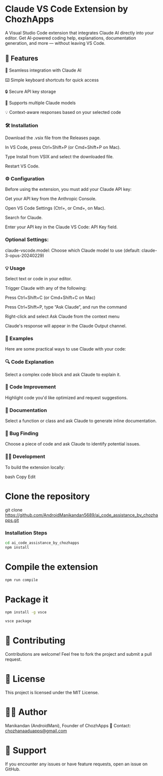 # Claude VS Code Extension by ChozhApps

A Visual Studio Code extension that integrates Claude AI directly into your editor. Get AI-powered coding help, explanations, documentation generation, and more — without leaving VS Code.

## 🚀 Features
🤖 Seamless integration with Claude AI

⌨️ Simple keyboard shortcuts for quick access

🔒 Secure API key storage

🧠 Supports multiple Claude models

💡 Context-aware responses based on your selected code

### 🛠 Installation
Download the .vsix file from the Releases page.

In VS Code, press Ctrl+Shift+P (or Cmd+Shift+P on Mac).

Type Install from VSIX and select the downloaded file.

Restart VS Code.

### ⚙️ Configuration
Before using the extension, you must add your Claude API key:

Get your API key from the Anthropic Console.

Open VS Code Settings (Ctrl+, or Cmd+, on Mac).

Search for Claude.

Enter your API key in the Claude VS Code: API Key field.

### Optional Settings:
claude-vscode.model: Choose which Claude model to use (default: claude-3-opus-20240229)

### 💡 Usage
Select text or code in your editor.

Trigger Claude with any of the following:

Press Ctrl+Shift+C (or Cmd+Shift+C on Mac)

Press Ctrl+Shift+P, type “Ask Claude”, and run the command

Right-click and select Ask Claude from the context menu

Claude's response will appear in the Claude Output channel.

### 🧪 Examples
Here are some practical ways to use Claude with your code:

### 🔍 Code Explanation
Select a complex code block and ask Claude to explain it.

### 🔧 Code Improvement
Highlight code you'd like optimized and request suggestions.

### 📝 Documentation
Select a function or class and ask Claude to generate inline documentation.

### 🐞 Bug Finding
Choose a piece of code and ask Claude to identify potential issues.

### 👨‍💻 Development
To build the extension locally:

bash
Copy
Edit
# Clone the repository
git clone https://github.com/AndroidManikandan5689/ai_code_assistance_by_chozhapps.git


### Installation Steps

```bash
cd ai_code_assistance_by_chozhapps
npm install
```

# Compile the extension
```bash
npm run compile
```

# Package it
```bash
npm install -g vsce
```
```bash
vsce package
```
# 🤝 Contributing
Contributions are welcome! Feel free to fork the project and submit a pull request.

# 📜 License
This project is licensed under the MIT License.

# 👨‍💻 Author
Manikandan (AndroidMani), Founder of ChozhApps
📧 Contact: chozhanaaduapps@gmail.com

# 💬 Support
If you encounter any issues or have feature requests, open an issue on GitHub.